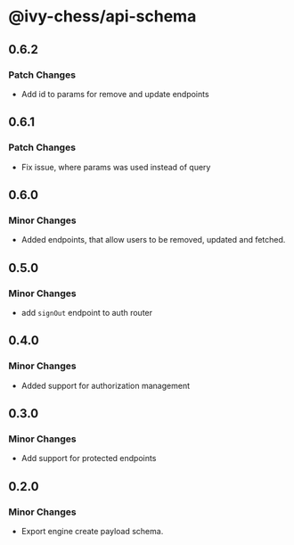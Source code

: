 # @ivy-chess/api-schema

## 0.6.2

### Patch Changes

- Add id to params for remove and update endpoints

## 0.6.1

### Patch Changes

- Fix issue, where params was used instead of query

## 0.6.0

### Minor Changes

- Added endpoints, that allow users to be removed, updated and fetched.

## 0.5.0

### Minor Changes

- add `signOut` endpoint to auth router

## 0.4.0

### Minor Changes

- Added support for authorization management

## 0.3.0

### Minor Changes

- Add support for protected endpoints

## 0.2.0

### Minor Changes

- Export engine create payload schema.
